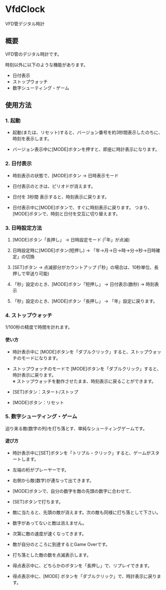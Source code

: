 # VfdClock

VFD管デジタル時計


## 概要

VFD管のデジタル時計です。

時刻以外に以下のような機能があります。

* 日付表示
* ストップウォッチ
* 数字シューティング・ゲーム


## 使用方法

### 1. 起動

* 起動(または、リセット)すると、バージョン番号を約3秒間表示したのちに、時刻を表示します。

* バージョン表示中に[MODE]ボタンを押すと、即座に時計表示になります。


### 2. 日付表示

* 時刻表示の状態で、[MODE]ボタン → 日時表示モード

* 日付表示のときは、ピリオドが消えます。

* 日付を 3秒間 表示すると、時刻表示に戻ります。

* 日付表示中に[MODE]ボタンで、すぐに時刻表示に戻ります。
つまり、[MODE]ボタンで、時刻と日付を交互に切り替えます。


### 3. 日時設定方法

1. [MODE]ボタン「長押し」 → 日時設定モード (「年」が点滅)

2. 日時設定時に[MODE]ボタン(短押し) → 「年→月→日→時→分→秒→日時確定」の切換

3. [SET]ボタン → 点滅部分がカウントアップ (「秒」の場合は、10秒単位、長押しで早送り可能)

4. 「秒」設定のとき、[MODE]ボタン「短押し」 → 日付表示(数秒) → 時刻表示

5. 「秒」設定のとき、[MODE]ボタン「長押し」 → 「年」設定に戻ります。


### 4. ストップウォッチ

1/100秒の精度で時間を計れます。

#### 使い方

* 時計表示中に [MODE]ボタンを「ダブルクリック」すると、ストップウォッチのモードになります。

* ストップウォッチのモードで [MODE]ボタンを「ダブルクリック」すると、時計表示に戻ります。  
  ※ ストップウォッチを動作させたまま、時刻表示に戻ることができます。

* [SET]ボタン：スタート/ストップ

* [MODE]ボタン：リセット


### 5. 数字シューティング・ゲーム

迫り来る敵(数字の列)を打ち落とす、単純なシューティングゲームです。

#### 遊び方

* 時計表示中に[SET]ボタンを「トリプル・クリック」すると、ゲームがスタートします。

* 左端の桁がプレーヤーです。

* 右側から敵(数字)が連なって出てきます。

* [MODE]ボタンで、自分の数字を敵の先頭の数字に合わせて、

* [SET]ボタンで打ちます。

* 敵に当たると、先頭の敵が消えます。次の敵も同様に打ち落として下さい。

* 数字があってないと敵は消えません。

* 次第に敵の速度が速くなってきます。

* 敵が自分のところに到達するとGame Overです。

* 打ち落とした敵の数を点滅表示します。

* 得点表示中に、どちらかのボタンを「長押し」で、リプレイできます。

* 得点表示中に、[MODE] ボタンを「ダブルクリック」で、時計表示に戻ります。
